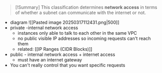 > [!Summary]
> This classification determines **network access** in terms of whether a subnet can communicate with the internet or not.
- diagram
	![[Pasted image 20250317112431.png|500]]
- private -internal network access
	- instances only able to talk to each other in the same VPC
	- no public visible IP addresses so incoming requests can't reach them
	- related: [[IP Ranges (CIDR Blocks)]]
- public - internal network access + internet access
	- must have an internet gateway
- You can't really control that you want specific requests